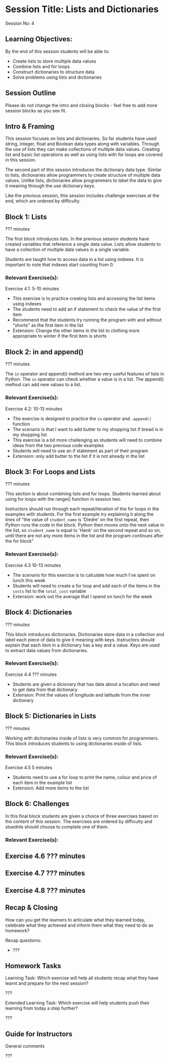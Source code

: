 # Session Title: Lists and Dictionaries

Session No: 4
 
## Learning Objectives:

By the end of this session students will be able to:

- Create lists to store multiple data values 
- Combine lists and for loops
- Construct dictionaries to structure data
- Solve problems using lists and dictionaries


## Session Outline

Please do not change the intro and closing blocks - feel free to add more session blocks as you see fit.


## Intro & Framing

This session focuses on lists and dictionaries. So far students have used string, integer, float and Boolean data types along with variables. Through the use of lists they can make collections of multiple data values. Creating list and basic list operations as well as using lists with for loops are covered in this session. 

The second part of this session introduces the dictionary data type. Similar to lists, dictionaries allow programmers to create structure of multiple data values. Unlike lists, dictionaries allow programmers to label the data to give it meaning through the use dictionary keys.

Like the previous session, this session includes challenge exercises at the end, which are ordered by difficulty.

## Block 1: Lists

??? minutes

The first block introduces lists. In the previous session students have created variables that reference a single data value. Lists allow students to have a collection of multiple data values in a single variable. 

Students are taught how to access data in a list using indexes. It is important to note that indexes start counting from 0.

### Relevant Exercise(s):

Exercise 4.1: 5-10 minutes
- This exercise is to practice creating lists and accessing the list items using indexes
- The students need to add an if statement to check the value of the first item
- Recommend that the students try running the program with and without "shorts" as the first item in the list
- Extension: Change the other items in the list to clothing more appropriate to winter if the first item is shorts 

## Block 2: in and append()

??? minutes

The `in` operator and append() method are two very useful features of lists in Python. The `in` operator can check whether a value is in a list. The append() method can add new values to a list.


### Relevant Exercise(s):

Exercise 4.2: 10-13 minutes
- The exercise is designed to practice the `in` operator and `.append()` function
- The scenario is that I want to add butter to my shopping list if bread is in my shopping list
- This exercise is a bit more challenging as students will need to combine ideas from the two previous code examples
- Students will need to use an if statement as part of their program
- Extension: only add butter to the list if it is not already in the list

## Block 3: For Loops and Lists

??? minutes

This section is about combining lists and for loops. Students learned about using for loops with the range() function in session two. 

Instructors should run through each repeat/iteration of the for loops in the examples with students. For the first example try explaining it along the lines of "the value of `student_name` is 'Diedre' on the first repeat, then Python runs the code in the block. Python then moves onto the next value in the list, so `student_name` is equal to 'Hank' on the second repeat and so on, until there are not any more items in the list and the program continues after the for block"


### Relevant Exercise(s):

Exercise 4.3 10-13 minutes
- The scenario for this exercise is to calculate how much I've spent on lunch this week 
- Students will need to create a for loop and add each of the items in the `costs` list to the `total_cost` variable
- Extension: work out the average that I spend on lunch for the week

## Block 4: Dictionaries

??? minutes

This block introduces dictionaries. Dictionaries store data in a collection and label each piece of data to give it meaning with keys. Instructors should explain that each item in a dictionary has a key and a value. Keys are used to extract data values from dictionaries.


### Relevant Exercise(s):

Exercise 4.4 ??? minutes
- Students are given a dicionary that has data about a location and need to get data from that dictionary
- Extension: Print the values of longitude and latitude from the inner dictionary

## Block 5: Dictionaries in Lists

??? minutes

Working with dictionaries inside of lists is very common for programmers. This block introduces students to using dictionaries inside of lists. 


### Relevant Exercise(s):

Exercise 4.5 5 minutes
- Students need to use a for loop to print the name, colour and price of each item in the example list
- Extension: Add more items to the list

## Block 6: Challenges  

In this final block students are given a choice of three exercises based on the content of this session. The exercises are ordered by difficulty and stuednts should choose to complete one of them.

### Relevant Exercise(s):

Exercise 4.6 ??? minutes
- 

Exercise 4.7 ??? minutes
- 

Exercise 4.8 ??? minutes
- 

## Recap & Closing
How can you get the learners to articulate what they learned today, celebrate what they achieved and inform them what they need to do as homework?

Recap questions:
- ???


## Homework Tasks

Learning Task: 
Which exercise will help all students recap what they have learnt and prepare for the next session?

???


Extended Learning Task:
Which exercise will help students push their learning from today a step further?

???

## Guide for Instructors 

General comments

???
